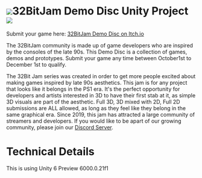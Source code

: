 
# ![](https://img.itch.zone/aW1nLzE3ODcwNDgwLmdpZg==/original/1t%2BOfK.gif)32BitJam Demo Disc Unity Project ![](https://img.itch.zone/aW1nLzE3ODcwNDc5LmdpZg==/original/ii3zxH.gif)

Submit your game here: [32BitJam Demo Disc on Itch.io](https://itch.io/jam/32bitjam-demo-disc)

The 32BitJam community is made up of game developers who are inspired by the consoles of the late 90s. This Demo Disc is a collection of games, demos and prototypes. Submit your game any time between October1st to December 1st to qualify.

The 32Bit Jam series was created in order to get more people excited about making games inspired by late 90s aesthetics. This jam is for any project that looks like it belongs in the PS1 era. It's the perfect opportunity for developers and artists interested in 3D to have their first stab at it, as simple 3D visuals are part of the aesthetic. Full 3D, 3D mixed with 2D, Full 2D submissions are ALL allowed, as long as they feel like they belong in the same graphical era. Since 2019, this jam has attracted a large community of streamers and developers. If you would like to be apart of our growing community, please join our [Discord Server](https://discord.gg/GZreaRMPaK).

# Technical Details

This is using Unity 6 Preview 6000.0.21f1
